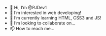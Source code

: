 - 👋 Hi, I’m @PJDev1
- 👀 I’m interested in web developing!
- 🌱 I’m currently learning HTML, CSS3 and JS! 
- 💞️ I’m looking to collaborate on...
- 📫 How to reach me...

<!---
PJDev1/PJDev1 is a ✨ special ✨ repository because its `README.md` (this file) appears on your GitHub profile.
You can click the Preview link to take a look at your changes.
--->
